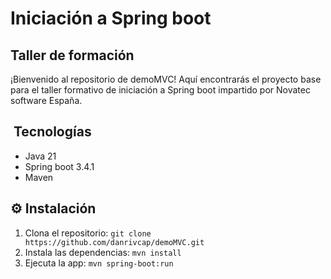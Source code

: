 #  Iniciación a Spring boot

## Taller de formación

¡Bienvenido al repositorio de demoMVC! Aquí encontrarás el proyecto base para el taller formativo de iniciación a Spring boot impartido por Novatec software España.

## ️ Tecnologías

* Java 21
* Spring boot 3.4.1
* Maven

## ⚙️ Instalación

1. Clona el repositorio: `git clone https://github.com/danrivcap/demoMVC.git`
2. Instala las dependencias: `mvn install`
3. Ejecuta la app: `mvn spring-boot:run `
